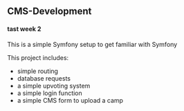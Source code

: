 ## CMS-Development
#### tast week 2

This is a simple Symfony setup to get familiar with Symfony

This project includes:

- simple routing
- database requests
- a simple upvoting system
- a simple login function
- a simple CMS form to upload a camp
